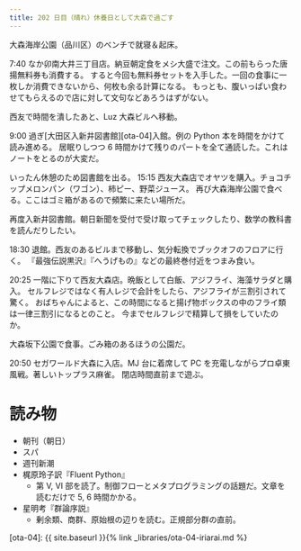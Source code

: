 ```yaml
---
title: 202 日目（晴れ）休養日として大森で過ごす
---
```


大森海岸公園（品川区）のベンチで就寝＆起床。

7:40 なか卯南大井三丁目店。納豆朝定食をメシ大盛で注文。この前もらった唐揚無料券も消費する。
すると今回も無料券セットを入手した。一回の食事に一枚しか消費できないから、何枚も余る計算になる。
もっとも、腹いっぱい食わせてもらえるので店に対して文句などあろうはずがない。

西友で時間を潰したあと、Luz 大森ビルへ移動。

9:00 過ぎ[大田区入新井図書館][ota-04]入館。例の Python 本を時間をかけて読み進める。
居眠りしつつ 6 時間かけて残りのパートを全て通読した。これはノートをとるのが大変だ。

いったん休憩のため図書館を出る。
15:15 西友大森店でオヤツを購入。チョコチップメロンパン（ワゴン）、柿ピー、野菜ジュース。
再び大森海岸公園で食べる。ここはゴミ箱があるので頻繁に来たい場所だ。

再度入新井図書館。朝日新聞を受付で受け取ってチェックしたり、数学の教科書を読んだりしたい。

18:30 退館。西友のあるビルまで移動し、気分転換でブックオフのフロアに行く。
『最強伝説黒沢』『へうげもの』などの最終巻付近をつまみ食い。

20:25 一階に下りて西友大森店。晩飯として白飯、アジフライ、海藻サラダと購入。
セルフレジではなく有人レジで会計をしたら、アジフライが三割引されて驚く。
おばちゃんによると、この時間になると揚げ物ボックスの中のフライ類は一律三割引になるとのこと。
今までセルフレジで精算して損をしていたのか。

大森坂下公園で食事。ごみ箱のあるほうの公園だ。

20:50 セガワールド大森に入店。MJ 台に着席して PC を充電しながらプロ卓東風戦。著しいトップラス麻雀。
閉店時間直前まで遊ぶ。

# 読み物

* 朝刊（朝日）
* スパ
* 週刊新潮
* 梶原玲子訳『Fluent Python』
  * 第 V, VI 部を読了。制御フローとメタプログラミングの話題だ。文章を読むだけで 5, 6 時間かかる。
* 星明考『群論序説』
  * 剰余類、商群、原始根の辺りを読む。正規部分群の直前。

[ota-04]: {{ site.baseurl }}{% link _libraries/ota-04-iriarai.md %}
